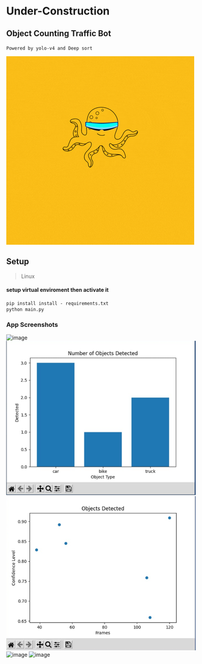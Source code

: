 # Under-Construction
## Object Counting Traffic Bot  
``Powered by yolo-v4 and Deep sort``

![](https://github.com/aj-tap/OCTO/blob/main/assets/octo.gif)

## Setup 
> Linux 
#### setup virtual enviroment then activate it
```
pip install install - requirements.txt
python main.py 
```

### App Screenshots 
![image](https://user-images.githubusercontent.com/72655919/164763507-65fd1562-ca73-49cd-9c53-cd5814f6da70.png)
![](https://github.com/aj-tap/OCTO/blob/main/assets/diagram1.png)
![](https://github.com/aj-tap/OCTO/blob/main/assets/diagram2.png)
![image](https://user-images.githubusercontent.com/72655919/164838382-b349fae7-2e35-469b-8933-542fba18e93b.png)
![image](https://user-images.githubusercontent.com/72655919/164763614-efbdf3f9-88a8-47d5-881f-6e2888792b92.png)
